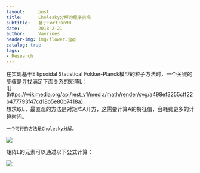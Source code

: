 ```yaml
---
layout:     post
title:      Cholesky分解的程序实现
subtitle:   基于Fortran90 
date:       2018-2-21
author:     Vavrines
header-img: img/flower.jpg
catalog: true
tags:
- Research
---
```


在实现基于Ellipsoidal Statistical Fokker-Planck模型的粒子方法时，一个关键的步骤是寻找满足下面关系的矩阵L：  
![](https://wikimedia.org/api/rest_v1/media/math/render/svg/a498ef3255cff22b477793f47cd18b5e80b7418a）  
想求取L，最直观的方法是对矩阵A开方，这需要计算A的特征值，会耗费更多的计算时间。  

    一个可行的方法是Cholesky分解。
    
    
![](https://wikimedia.org/api/rest_v1/media/math/render/svg/15da0fc67622d164be459628c34b9fb6bae59bd3)

矩阵L的元素可以通过以下公式计算：

![](https://wikimedia.org/api/rest_v1/media/math/render/svg/3c66080a03434674c342609693f813f946e98eb9)
